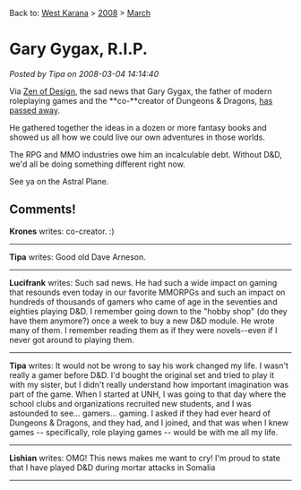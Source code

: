 Back to: [West Karana](/posts/westkarana.md) > [2008](/posts/2008/westkarana.md) > [March](./westkarana.md)
# Gary Gygax, R.I.P.

*Posted by Tipa on 2008-03-04 14:14:40*

Via [Zen of Design](http://www.zenofdesign.com/?p=1019), the sad news that Gary Gygax, the father of modern roleplaying games and the **co-**creator of Dungeons & Dragons, [has passed away](http://www.freeyabb.com/phpbb/viewtopic.php?t=4373&mforum=trolllordgames).

He gathered together the ideas in a dozen or more fantasy books and showed us all how we could live our own adventures in those worlds.

The RPG and MMO industries owe him an incalculable debt. Without D&D, we'd all be doing something different right now.

See ya on the Astral Plane.

## Comments!

**Krones** writes: co-creator. :)

---

**Tipa** writes: Good old Dave Arneson.

---

**Lucifrank** writes: Such sad news. He had such a wide impact on gaming that resounds even today in our favorite MMORPGs and such an impact on hundreds of thousands of gamers who came of age in the seventies and eighties playing D&D. I remember going down to the "hobby shop" (do they have them anymore?) once a week to buy a new D&D module. He wrote many of them. I remember reading them as if they were novels--even if I never got around to playing them.

---

**Tipa** writes: It would not be wrong to say his work changed my life. I wasn't really a gamer before D&D. I'd bought the original set and tried to play it with my sister, but I didn't really understand how important imagination was part of the game. When I started at UNH, I was going to that day where the school clubs and organizations recruited new students, and I was astounded to see... gamers... gaming. I asked if they had ever heard of Dungeons & Dragons, and they had, and I joined, and that was when I knew games -- specifically, role playing games -- would be with me all my life.

---

**Lishian** writes: OMG! This news makes me want to cry! I'm proud to state that I have played D&D during mortar attacks in Somalia

---

